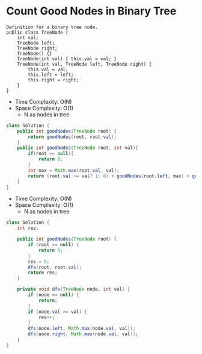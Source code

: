 # Count Good Nodes in Binary Tree

```
Definition for a binary tree node.
public class TreeNode {
    int val;
    TreeNode left;
    TreeNode right;
    TreeNode() {}
    TreeNode(int val) { this.val = val; }
    TreeNode(int val, TreeNode left, TreeNode right) {
        this.val = val;
        this.left = left;
        this.right = right;
    }
}
```

- Time Complexity: O(N)
- Space Complexity: O(1)
  - N as nodes in tree

```java
class Solution {
    public int goodNodes(TreeNode root) {
        return goodNodes(root, root.val);
    }
    public int goodNodes(TreeNode root, int val){
        if(root == null){
            return 0;
        }
        int max = Math.max(root.val, val);
        return (root.val >= val? 1: 0) + goodNodes(root.left, max) + goodNodes(root.right, max);
    }
}
```

- Time Complexity: O(N)
- Space Complexity: O(1)
  - N as nodes in tree
  
```java
class Solution {
    int res;

    public int goodNodes(TreeNode root) {
        if (root == null) {
            return 0;
        }
        res = 0;
        dfs(root, root.val);
        return res;
    }

    private void dfs(TreeNode node, int val) {
        if (node == null) {
            return;
        }
        if (node.val >= val) {
            res++;
        }
        dfs(node.left, Math.max(node.val, val));
        dfs(node.right, Math.max(node.val, val));
    }
}
```